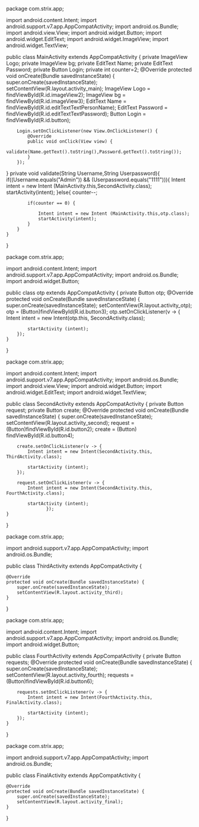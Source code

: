 package com.strix.app;

import android.content.Intent;
import android.support.v7.app.AppCompatActivity;
import android.os.Bundle;
import android.view.View;
import android.widget.Button;
import android.widget.EditText;
import android.widget.ImageView;
import android.widget.TextView;

public class MainActivity extends AppCompatActivity {
    private ImageView Logo;
    private ImageView bg;
    private EditText Name;
    private EditText Password;
    private Button Login;
    private int counter=2;
    @Override
    protected void onCreate(Bundle savedInstanceState) {
        super.onCreate(savedInstanceState);
        setContentView(R.layout.activity_main);
        ImageView Logo = findViewById(R.id.imageView2);
        ImageView bg = findViewById(R.id.imageView3);
        EditText Name = findViewById(R.id.editTextTextPersonName);
        EditText Password = findViewById(R.id.editTextTextPassword);
        Button Login = findViewById(R.id.button);

        Login.setOnClickListener(new View.OnClickListener() {
            @Override
            public void onClick(View view) {
                validate(Name.getText().toString(),Password.getText().toString());
            }
        });
}
    private void validate(String Username,String Userpassword){
        if((Username.equals("Admin")) && (Userpassword.equals("1111"))){
            Intent intent = new Intent (MainActivity.this,SecondActivity.class);
            startActivity(intent);
        }else{
            counter--;

            if(counter == 0) {

                Intent intent = new Intent (MainActivity.this,otp.class);
                startActivity(intent);
            }
        }
    }
}

package com.strix.app;

import android.content.Intent;
import android.support.v7.app.AppCompatActivity;
import android.os.Bundle;
import android.widget.Button;

public class otp extends AppCompatActivity {
    private Button otp;
    @Override
    protected void onCreate(Bundle savedInstanceState) {
        super.onCreate(savedInstanceState);
        setContentView(R.layout.activity_otp);
        otp = (Button)findViewById(R.id.button3);
        otp.setOnClickListener(v -> {
            Intent intent = new Intent(otp.this, SecondActivity.class);

            startActivity (intent);
        });
    }
}

package com.strix.app;

import android.content.Intent;
import android.support.v7.app.AppCompatActivity;
import android.os.Bundle;
import android.view.View;
import android.widget.Button;
import android.widget.EditText;
import android.widget.TextView;

public class SecondActivity extends AppCompatActivity {
    private Button request;
    private  Button create;
    @Override
    protected void onCreate(Bundle savedInstanceState) {
        super.onCreate(savedInstanceState);
        setContentView(R.layout.activity_second);
        request = (Button)findViewById(R.id.button2);
        create = (Button) findViewById(R.id.button4);

        create.setOnClickListener(v -> {
            Intent intent = new Intent(SecondActivity.this, ThirdActivity.class);

            startActivity (intent);
        });

        request.setOnClickListener(v -> {
            Intent intent = new Intent(SecondActivity.this, FourthActivity.class);

            startActivity (intent);
                   });
    }
}

package com.strix.app;

import android.support.v7.app.AppCompatActivity;
import android.os.Bundle;

public class ThirdActivity extends AppCompatActivity {

    @Override
    protected void onCreate(Bundle savedInstanceState) {
        super.onCreate(savedInstanceState);
        setContentView(R.layout.activity_third);
    }
}

package com.strix.app;

import android.content.Intent;
import android.support.v7.app.AppCompatActivity;
import android.os.Bundle;
import android.widget.Button;

public class FourthActivity extends AppCompatActivity {
    private Button requests;
    @Override
    protected void onCreate(Bundle savedInstanceState) {
        super.onCreate(savedInstanceState);
        setContentView(R.layout.activity_fourth);
        requests = (Button)findViewById(R.id.button6);

        requests.setOnClickListener(v -> {
            Intent intent = new Intent(FourthActivity.this, FinalActivity.class);

            startActivity (intent);
        });
    }
}

package com.strix.app;

import android.support.v7.app.AppCompatActivity;
import android.os.Bundle;

public class FinalActivity extends AppCompatActivity {

    @Override
    protected void onCreate(Bundle savedInstanceState) {
        super.onCreate(savedInstanceState);
        setContentView(R.layout.activity_final);
    }
}
